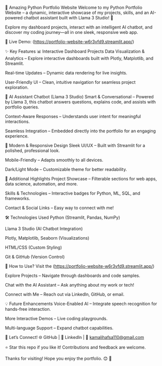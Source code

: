 🌟 Amazing Python Portfolio Website
Welcome to my Python Portfolio Website – a dynamic, interactive showcase of my projects, skills, and an AI-powered chatbot assistant built with Llama 3 Studio! 🚀

Explore my dashboard projects, interact with an intelligent AI chatbot, and discover my coding journey—all in one sleek, responsive web app.

🔗 Live Demo: (https://portfolio-website-w6r3vfd9.streamlit.app/)

✨ Key Features
📊 Interactive Dashboard Projects
Data Visualization & Analytics – Explore interactive dashboards built with Plotly, Matplotlib, and Streamlit.

Real-time Updates – Dynamic data rendering for live insights.

User-Friendly UI – Clean, intuitive navigation for seamless project exploration.

🤖 AI Assistant Chatbot (Llama 3 Studio)
Smart & Conversational – Powered by Llama 3, this chatbot answers questions, explains code, and assists with portfolio queries.

Context-Aware Responses – Understands user intent for meaningful interactions.

Seamless Integration – Embedded directly into the portfolio for an engaging experience.

🎨 Modern & Responsive Design
Sleek UI/UX – Built with Streamlit for a polished, professional look.

Mobile-Friendly – Adapts smoothly to all devices.

Dark/Light Mode – Customizable theme for better readability.

🚀 Additional Highlights
Project Showcase – Filterable sections for web apps, data science, automation, and more.

Skills & Technologies – Interactive badges for Python, ML, SQL, and frameworks.

Contact & Social Links – Easy way to connect with me!

🛠️ Technologies Used
Python (Streamlit, Pandas, NumPy)

Llama 3 Studio (AI Chatbot Integration)

Plotly, Matplotlib, Seaborn (Visualizations)

HTML/CSS (Custom Styling)

Git & GitHub (Version Control)

📌 How to Use?
Visit the (https://portfolio-website-w6r3vfd9.streamlit.app/)

Explore Projects – Navigate through dashboards and code samples.

Chat with the AI Assistant – Ask anything about my work or tech!

Connect with Me – Reach out via LinkedIn, GitHub, or email.

💡 Future Enhancements
Voice-Enabled AI – Integrate speech recognition for hands-free interaction.

More Interactive Demos – Live coding playgrounds.

Multi-language Support – Expand chatbot capabilities.

🔗 Let’s Connect!
🌐 GitHub | 💼 LinkedIn | 📧 kamalihafsa110@gmail.com

⭐ Star this repo if you like it! Contributions and feedback are welcome.

Thanks for visiting! Hope you enjoy the portfolio. 😊 🚀
